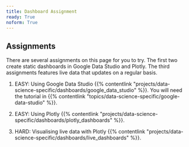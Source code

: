 ```yaml
---
title: Dashboard Assignment
ready: True
noform: True
---
```


## Assignments

There are several assignments on this page for you to try. The first two create static dashboards in Google Data Studio and Plotly. The third assignments features live data that updates on a regular basis.

1. EASY: Using Google Data Studio {{% contentlink "projects/data-science-specific/dashboards/google_data_studio" %}}. You will need the tutorial in {{% contentlink "topics/data-science-specific/google-data-studio" %}}.

2. EASY: Using Plotly {{% contentlink "projects/data-science-specific/dashboards/plotly_dashboards" %}}.

3. HARD: Visualising live data with Plotly {{% contentlink "projects/data-science-specific/dashboards/live_dashboards" %}}.
